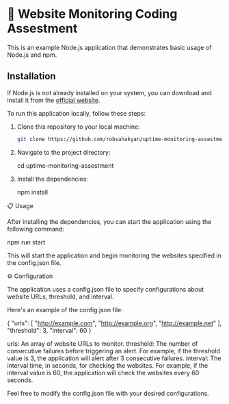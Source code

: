 # 🚀 Website Monitoring Coding Assestment

This is an example Node.js application that demonstrates basic usage of Node.js and npm.

## Installation

If Node.js is not already installed on your system, you can download and install it from the [official website](https://nodejs.org/).

To run this application locally, follow these steps:

1. Clone this repository to your local machine:

   ```bash
   git clone https://github.com/robsahakyan/uptime-monitoring-assestment

2. Navigate to the project directory:

    cd uptime-monitoring-assestment

3. Install the dependencies:

    npm install

📋 Usage

After installing the dependencies, you can start the application using the following command:

npm run start

This will start the application and begin monitoring the websites specified in the config.json file.

⚙️ Configuration

The application uses a config.json file to specify configurations about website URLs, threshold, and interval.

Here's an example of the config.json file:

{
    "urls": [
        "http://example.com",
        "http://example.org",
        "http://example.net"
    ],
    "threshold": 3,
    "interval": 60
}

urls: An array of website URLs to monitor.
threshold: The number of consecutive failures before triggering an alert. For example, if the threshold value is 3, the application will alert after 3 consecutive failures.
interval: The interval time, in seconds, for checking the websites. For example, if the interval value is 60, the application will check the websites every 60 seconds.

Feel free to modify the config.json file with your desired configurations.

